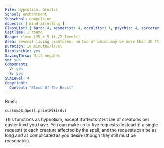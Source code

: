 ```yaml
---
File: Hypnotism, Greater
School: enchantment
Subschool: compulsion
Aspects: [ mind-affecting ]
ClassList: { bard: 4, mesmerist: 4, occultist: 4, psychic: 4, sorcerer: 4, wizard: 4, witch: 4 }
CastTime: 1 round
Range: close (25 + 5 ft./2 levels)
Area: several living creatures, no two of which may be more than 30 ft. apart
Duration: 10 minutes/level
Dismissible: yes
SavingThrow: Will negates
SR: yes
Components:
  V: yes
  S: yes
SLALevel: 4
Copyright:
  Content: "Blood Of The Beast"
---
```

Brief:: 

```dataviewjs
customJS.Spell.printWiki(dv)
```

This functions as hypnotism, except it affects 2 Hit Die of creatures per caster level you have. You can make up to five requests (instead of a single request) to each creature affected by the spell, and the requests can be as long and as complicated as you desire (though they still must be reasonable).
